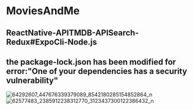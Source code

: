 # MoviesAndMe
## ReactNative-APITMDB-APISearch-Redux#ExpoCli-Node.js
## the package-lock.json has been modified for error:"One of your dependencies has a security vulnerability"
![64292607_447676339379089_8542180285154852864_n](https://user-images.githubusercontent.com/45466806/59545450-3e5f5b80-8f16-11e9-9ca6-fd91d1000052.jpg)
![62577483_2385912238312770_3123437300122386432_n](https://user-images.githubusercontent.com/45466806/59545475-939b6d00-8f16-11e9-9bbe-b6c7ed8f2d70.jpg)
